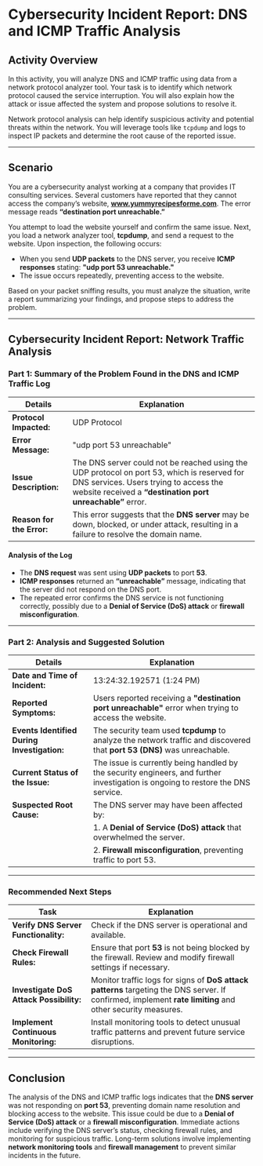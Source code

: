 # Cybersecurity Incident Report: DNS and ICMP Traffic Analysis

## **Activity Overview**

In this activity, you will analyze DNS and ICMP traffic using data from a network protocol analyzer tool. Your task is to identify which network protocol caused the service interruption. You will also explain how the attack or issue affected the system and propose solutions to resolve it. 

Network protocol analysis can help identify suspicious activity and potential threats within the network. You will leverage tools like `tcpdump` and logs to inspect IP packets and determine the root cause of the reported issue.

---

## **Scenario**

You are a cybersecurity analyst working at a company that provides IT consulting services. Several customers have reported that they cannot access the company’s website, **www.yummyrecipesforme.com**. The error message reads **“destination port unreachable.”**

You attempt to load the website yourself and confirm the same issue. Next, you load a network analyzer tool, **tcpdump**, and send a request to the website. Upon inspection, the following occurs:
- When you send **UDP packets** to the DNS server, you receive **ICMP responses** stating: **"udp port 53 unreachable."**
- The issue occurs repeatedly, preventing access to the website.

Based on your packet sniffing results, you must analyze the situation, write a report summarizing your findings, and propose steps to address the problem.

---

## **Cybersecurity Incident Report: Network Traffic Analysis**

### **Part 1: Summary of the Problem Found in the DNS and ICMP Traffic Log**

| **Details**                                      | **Explanation** |
|--------------------------------------------------|-----------------|
| **Protocol Impacted:**                          | UDP Protocol |
| **Error Message:**                              | "udp port 53 unreachable" |
| **Issue Description:**                          | The DNS server could not be reached using the UDP protocol on port 53, which is reserved for DNS services. Users trying to access the website received a **“destination port unreachable”** error. |
| **Reason for the Error:**                       | This error suggests that the **DNS server** may be down, blocked, or under attack, resulting in a failure to resolve the domain name. |

#### **Analysis of the Log**
- The **DNS request** was sent using **UDP packets** to port **53**.
- **ICMP responses** returned an **“unreachable”** message, indicating that the server did not respond on the DNS port.
- The repeated error confirms the DNS service is not functioning correctly, possibly due to a **Denial of Service (DoS) attack** or **firewall misconfiguration**.

---

### **Part 2: Analysis and Suggested Solution**

| **Details**                                      | **Explanation** |
|--------------------------------------------------|-----------------|
| **Date and Time of Incident:**                   | 13:24:32.192571 (1:24 PM) |
| **Reported Symptoms:**                          | Users reported receiving a **"destination port unreachable"** error when trying to access the website. |
| **Events Identified During Investigation:**     | The security team used **tcpdump** to analyze the network traffic and discovered that **port 53 (DNS)** was unreachable. |
| **Current Status of the Issue:**                | The issue is currently being handled by the security engineers, and further investigation is ongoing to restore the DNS service. |
| **Suspected Root Cause:**                       | The DNS server may have been affected by: |
|                                                  | 1. A **Denial of Service (DoS) attack** that overwhelmed the server. |
|                                                  | 2. **Firewall misconfiguration**, preventing traffic to port 53. |

---

### **Recommended Next Steps**

| **Task**                                         | **Explanation** |
|--------------------------------------------------|-----------------|
| **Verify DNS Server Functionality:**            | Check if the DNS server is operational and available. |
| **Check Firewall Rules:**                       | Ensure that port **53** is not being blocked by the firewall. Review and modify firewall settings if necessary. |
| **Investigate DoS Attack Possibility:**         | Monitor traffic logs for signs of **DoS attack patterns** targeting the DNS server. If confirmed, implement **rate limiting** and other security measures. |
| **Implement Continuous Monitoring:**            | Install monitoring tools to detect unusual traffic patterns and prevent future service disruptions. |

---

## **Conclusion**

The analysis of the DNS and ICMP traffic logs indicates that the **DNS server** was not responding on **port 53**, preventing domain name resolution and blocking access to the website. This issue could be due to a **Denial of Service (DoS) attack** or a **firewall misconfiguration**. Immediate actions include verifying the DNS server’s status, checking firewall rules, and monitoring for suspicious traffic. Long-term solutions involve implementing **network monitoring tools** and **firewall management** to prevent similar incidents in the future.


